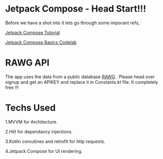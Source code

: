 # Jetpack Compose - Head Start!!!

Before we have a shot into it lets go through some imporant refs,

[Jetpack Compose Tutorial](https://developer.android.com/jetpack/compose/tutorial) 

[Jetpack Compose Basics Codelab](https://developer.android.com/codelabs/jetpack-compose-basics#0)

# RAWG API

The app uses the data from a public database [RAWG](https://rawg.io/apidocs) . Please head over signup and get an APIKEY and replace it in Constants.kt file.
It completely free !!!

# Techs Used
1.MVVM for Architecture.

2.Hilt for dependancy injections.

3.Kotlin coroutines and retrofit for http requests.

4.Jetpack Compose for UI rendering.



